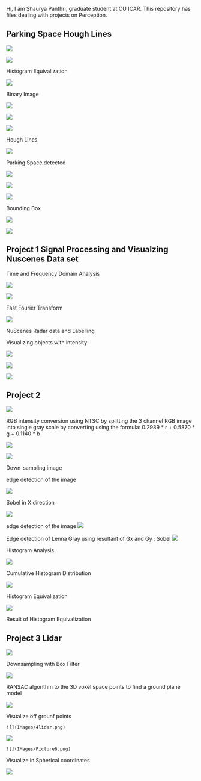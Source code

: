 Hi, I am Shaurya Panthri, graduate student at CU ICAR.
This repository has files dealing with projects on Perception.
## Parking Space Hough Lines


![ ](https://github.com/spanthr/Perception_and_Intelligence/blob/master/IMages/ezgif.com-gif-maker.gif)

 ![](IMages/14.jpg)
             

   
   Histogram Equivalization
   
   ![](IMages/15.jpg)
   
   Binary Image
   
   ![](IMages/16.jpg)
   
   ![](IMages/17.jpg)
       
   ![](IMages/18.jpg)
   
  Hough Lines
   
   
   ![](IMages/19.jpg)
       
  Parking Space detected
  
   ![](IMages/20.jpg)
         
   ![](IMages/21.jpg)
         
   ![](IMages/22.jpg)
         
  Bounding Box   
      
   ![](IMages/23.jpg)
   
   ![](IMages/24.jpg)

## Project 1 Signal Processing and Visualzing Nuscenes Data set

Time and Frequency Domain Analysis

 ![](IMages/10.png)
 
 
  ![](IMages/11.png)
  
  Fast Fourier Transform
  
   ![](IMages/12.png)
   
NuScenes Radar data and Labelling

Visualizing objects with intensity
   
 
   ![](IMages/14.png)
   
  ![](IMages/Picture15.png)
    
   ![](IMages/Picture16.png)

## Project 2
 ![](IMages/1.jpg)
 
 RGB intensity
conversion using NTSC by splitting the 3 channel RGB image into single gray scale by converting using
the formula: 0.2989 * r + 0.5870 * g + 0.1140 * b


  ![](IMages/2.jpg)
  
  
   ![](IMages/3.jpg)
   
   Down-sampling image
   

  
  edge detection of the image
  
  ![](IMages/5.jpg)
  
  Sobel in X direction
  
  ![](IMages/6.jpg)
     
   edge detection of the image
       ![](IMages/7.jpg)
  
   Edge detection of Lenna Gray using resultant of Gx and Gy : Sobel 
     ![](IMages/9.jpg)
     
   Histogram Analysis 
     
  ![](IMages/10.jpg)
    
   Cumulative Histogram Distribution
          
   ![](IMages/11.jpg)
  
  Histogram Equivalization    
       
  ![](IMages/12.jpg)
            
 Result of   Histogram Equivalization   
         

## Project 3 Lidar

 ![](IMages/Picture1.png)
 
 Downsampling with Box Filter
 
  ![](IMages/Picture2.png)
 
 RANSAC algorithm  to the 3D voxel space points to find a ground plane model
 
   ![](IMages/Picture3.png)
   
Visualize off grounf points

    ![](IMages/4lidar.png)
    
    
  ![](IMages/Picture5.png)
  
    ![](IMages/Picture6.png)
    
 Visualize in Spherical coordinates
    
   ![](IMages/Picture7.png)
